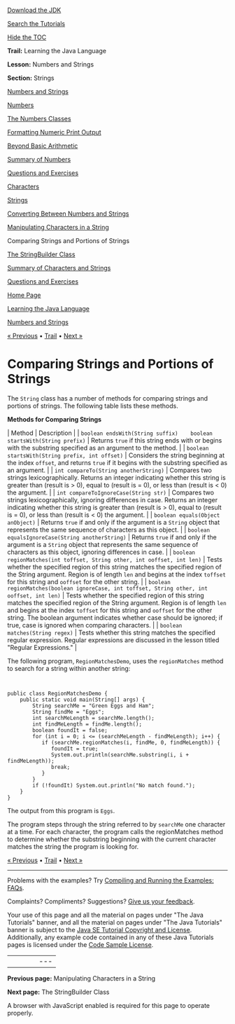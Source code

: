 [Download
the JDK](http://java.sun.com/javase/6/download.jsp)
  
[Search the
Tutorials](../../search.html)
  
[Hide the TOC](javascript:toggleLeft())

**Trail:** Learning the Java Language
  
**Lesson:** Numbers and Strings
  
**Section:** Strings

[Numbers and Strings](index.html)

[Numbers](numbers.html)

[The Numbers Classes](numberclasses.html)

[Formatting Numeric Print Output](numberformat.html)

[Beyond Basic Arithmetic](beyondmath.html)

[Summary of Numbers](numbersummary.html)

[Questions and Exercises](QandE/numbers-questions.html)

[Characters](characters.html)

[Strings](strings.html)

[Converting Between Numbers and Strings](converting.html)

[Manipulating Characters in a String](manipstrings.html)

Comparing Strings and Portions of Strings

[The StringBuilder Class](buffers.html)

[Summary of Characters and Strings](stringsummary.html)

[Questions and Exercises](QandE/characters-questions.html)

[Home Page](../../index.html)
>
[Learning the Java Language](../index.html)
>
[Numbers and Strings](index.html)

[« Previous](manipstrings.html) • [Trail](../TOC.html) • [Next »](buffers.html)

# Comparing Strings and Portions of Strings

The `String` class has a number of methods for comparing strings
and portions of strings. The following table lists these methods.

**Methods for Comparing Strings**

| Method | Description |
| `boolean endsWith(String suffix)    boolean startsWith(String prefix)` | Returns `true` if this string ends with or begins with the substring specified as an argument to the method. |
| `boolean startsWith(String prefix, int offset)` | Considers the string beginning at the index `offset`, and returns `true` if it begins with the substring specified as an argument. |
| `int compareTo(String anotherString)` | Compares two strings lexicographically. Returns an integer indicating whether this string is greater than (result is > 0), equal to (result is = 0), or less than (result is < 0) the argument. |
| `int compareToIgnoreCase(String str)` | Compares two strings lexicographically, ignoring differences in case. Returns an integer indicating whether this string is greater than (result is > 0), equal to (result is = 0), or less than (result is < 0) the argument. |
| `boolean equals(Object anObject)` | Returns `true` if and only if the argument is a `String` object that represents the same sequence of characters as this object. |
| `boolean equalsIgnoreCase(String anotherString)` | Returns `true` if and only if the argument is a `String` object that represents the same sequence of characters as this object, ignoring differences in case. |
| `boolean regionMatches(int toffset, String other, int ooffset, int len)` | Tests whether the specified region of this string matches the specified region of the String argument. Region is of length `len` and begins at the index `toffset` for this string and `ooffset` for the other string. |
| `boolean regionMatches(boolean ignoreCase, int toffset, String other, int ooffset, int len)` | Tests whether the specified region of this string matches the specified region of the String argument. Region is of length `len` and begins at the index `toffset` for this string and `ooffset` for the other string. The boolean argument indicates whether case should be ignored; if true, case is ignored when comparing characters. |
| `boolean matches(String regex)` | Tests whether this string matches the specified regular expression. Regular expressions are discussed in the lesson titled "Regular Expressions." |

The following program, `RegionMatchesDemo`, uses the `regionMatches` method to search for a string within another string:

```


public class RegionMatchesDemo {
	public static void main(String[] args) {
		String searchMe = "Green Eggs and Ham";
		String findMe = "Eggs";
		int searchMeLength = searchMe.length();
		int findMeLength = findMe.length();
		boolean foundIt = false;
		for (int i = 0; i <= (searchMeLength - findMeLength); i++) {
		   if (searchMe.regionMatches(i, findMe, 0, findMeLength)) {
		      foundIt = true;
		      System.out.println(searchMe.substring(i, i + findMeLength));
		      break;	
		   }
		}
		if (!foundIt) System.out.println("No match found.");
	}
}

```

The output from this program is `Eggs`.

The program steps through the string referred to by `searchMe`
one character at a time. For each character,
the program calls the regionMatches method
to determine whether the substring beginning with the current character
matches the string the program is looking for.

[« Previous](manipstrings.html)
•
[Trail](../TOC.html)
•
[Next »](buffers.html)

---

Problems with the examples? Try [Compiling and Running
the Examples: FAQs](../../information/run-examples.html).
  
Complaints? Compliments? Suggestions? [Give
us your feedback](http://download.oracle.com/javase/feedback.html).

Your use of this page and all the material on pages under "The Java Tutorials" banner,
and all the material on pages under "The Java Tutorials" banner is subject to the [Java SE Tutorial Copyright
and License](../../information/license.html).
Additionally, any example code contained in any of these Java
Tutorials pages is licensed under the
[Code
Sample License](http://developers.sun.com/license/berkeley_license.html).

|  |  |  |  |  |
| --- | --- | --- | --- | --- |
| |  |  | | --- | --- | | duke image | Oracle logo | | [About Oracle](http://www.oracle.com/us/corporate/index.html) | [Oracle Technology Network](http://www.oracle.com/technology/index.html) | [Terms of Service](https://www.samplecode.oracle.com/servlets/CompulsoryClickThrough?type=TermsOfService) | Copyright © 1995, 2011 Oracle and/or its affiliates. All rights reserved. |

**Previous page:** Manipulating Characters in a String
  
**Next page:** The StringBuilder Class




A browser with JavaScript enabled is required for this page to operate properly.